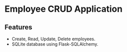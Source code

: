 
# Employee CRUD Application

## Features
- Create, Read, Update, Delete employees.
- SQLite database using Flask-SQLAlchemy.

